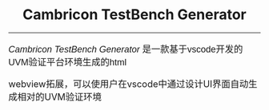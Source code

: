 <h1 align="center">Cambricon TestBench Generator</h1>
<hr>

<p style="font-size:18px; font-family:arial;"><i>Cambricon TestBench Generator</i> 是一款基于vscode开发的UVM验证平台环境生成的html</p>
<p style="font-size:18px;">webview拓展，可以使用户在vscode中通过设计UI界面自动生成相对的UVM验证环境</p>

<p style="font-size:18px;"></p>
<p style="font-size:18px;"></p>
<p style="font-size:18px;"></p>
<p style="font-size:18px;"></p>
<p style="font-size:18px;"></p>
<p style="font-size:18px;"></p>
<p style="font-size:18px;"></p>
<p style="font-size:18px;"></p>
<p style="font-size:18px;"></p>
<p style="font-size:18px;"></p>
